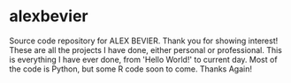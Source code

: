 # alexbevier
Source code repository for ALEX BEVIER. 
Thank you for showing interest! These are all the projects I have done, either personal or professional.
This is everything I have ever done, from 'Hello World!' to current day.
Most of the code is Python, but some R code soon to come. Thanks Again!
